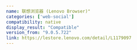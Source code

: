 ```yaml
---
name: 联想浏览器 (Lenovo Browser)"
categories: ['web-social']
compatibility: native
display_result: "Compatible"
version_from: "9.0.5.722"
link: https://lestore.lenovo.com/detail/L1179097
---
```


